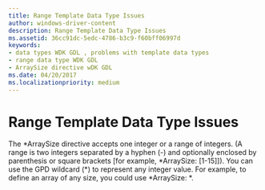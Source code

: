 ```yaml
---
title: Range Template Data Type Issues
author: windows-driver-content
description: Range Template Data Type Issues
ms.assetid: 36cc91dc-5edc-4786-b3c9-f60bff06997d
keywords:
- data types WDK GDL , problems with template data types
- range data type WDK GDL
- ArraySize directive wDK GDL
ms.date: 04/20/2017
ms.localizationpriority: medium
---
```


# Range Template Data Type Issues


The \*ArraySize directive accepts one integer or a range of integers. (A range is two integers separated by a hyphen (-) and optionally enclosed by parenthesis or square brackets \[for example, \*ArraySize: \[1-15\]\]). You can use the GPD wildcard (\*) to represent any integer value. For example, to define an array of any size, you could use \*ArraySize: \*.

 

 




